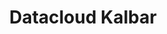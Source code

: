 ---
title: "Datacloud Kalbar"
desc: "Datacloud Kalbar, platform cloud oleh Pemerintah Provinsi Kalimantan Barat, menyimpan dan mengelola data publik untuk mendukung pengambilan keputusan berbasis data."
logo: /aplikasi-daerah/logo/datacloud.png
eurl: https://datacloud.kalbarprov.go.id/
---